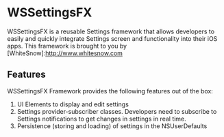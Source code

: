 # WSSettingsFX
WSSettingsFX is a reusable Settings framework that allows developers to easily and quickly integrate Settings screen and functionality into their iOS apps. This framework is brought to you by [WhiteSnow]:http://www.whitesnow.com

## Features
WSSettingsFX Framework provides the following features out of the box:

1. UI Elements to display and edit settings
1. Settings provider-subscriber classes. Developers need to subscribe to Settings notifications to get changes in settings in real time.
1. Persistence (storing and loading) of settings in the NSUserDefaults
